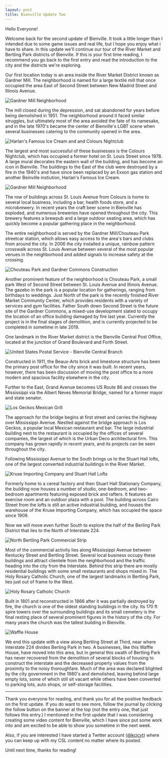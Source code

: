 ```yaml
---
layout: post
title: Bienville Update Two
---
```


Hello Everyone!

Welcome back for the second update of Bienville. It took a little longer than I intended due to some game issues and real life, but I hope you enjoy what i have to share. In this update we'll continue our tour of the River Market and Bertling Park districts of Bienville. If this is your first time reading, I recommend you go back to the first entry and read the introduction to the city and the districts we're exploring. 
<!-- more -->
Our first location today is an area inside the River Market District known as Gardner Mill. The neighborhood is named for a large textile mill that once occupied the area East of Second Street between New Madrid Street and Illinois Avenue.

![Gardner Mill Neighborhood](https://i.imgur.com/EWhr5OR.jpg "Gardner Mill Neighborhood")

The mill closed during the depression, and sat abandoned for years before being demolished in 1951. The neighborhood around it faced similar struggles, but ultimately most of the area avoided the fate of its namesake, and in the late 1970's became the center of Bienville's LGBT scene when several businesses catering to the community opened in the area. 

![Harlan's Famous Ice Cream and and Colours Nightclub](https://i.imgur.com/uuqyXyF.jpg "Harlan's Famous Ice Cream and and Colours Nightclub")

The largest and most successful of these businesses is the Colours Nightclub, which has occupied a former hotel on St. Louis Street since 1978. A large mural decorates the eastern wall of the building, and has become an icon in Bienville. The buildings to the East of the club were destroyed by a fire in the 1940's and have since been replaced by an Exxon gas station and another Beinville instiution, Harlan's Famous Ice Cream. 

![Gardner Mill Neighborhood](https://i.imgur.com/XjZCipj.jpg "Gardner Mill Neighborhood")

The row of buildings across St. Louis Avenue from Colours is home to several local business, including a bar, health foods store, and a microbrewery. In recent years the craft beer scene in Bienville has exploded, and numerous breweries have opened throughout the city. This brewery features a brewpub and a large outdoor seating area, which has quickly become a popular gathering place in the neighborhood. 

The entire neighborhood is served by the Gardner Mill/Chouteau Park streetcar station, which allows easy access to the area's bars and clubs from around the city. In 2006 the city installed a unique, rainbow pattern crosswalk across St. Louis Avenue between several of the most popular venues in the neighborhood and added signals to increase safety at the crossing.

![Chouteau Park and Gardner Commons Construction](https://i.imgur.com/X5JQ3as.jpg "Chouteau Park and Gardner Commons Construction")

Another prominent feature of the neighborhood is Chouteau Park, a small park West of Second Street between St. Louis Avenue and Illinois Avenue. The gazebo in the park is a popular location for gatherings, ranging from birthdays to weddings. Just North of the park is the recently finished River Market Community Center, which provides residents with a variety of services and gym facilities. Father South down Second Street is the future site of the Gardner Commons, a mixed-use development slated to occupy the location of an office building damaged by fire last year. Currently the project is in the final stages of demolition, and is currently projected to be completed in sometime in late 2019.

One landmark in the River Market district is the Bienville Central Post Office, located at the junction of Grand Boulevard and Forth Street.

![United States Postal Service - Bienville Central Branch](https://i.imgur.com/64FDn5G.jpg "United States Postal Service - Bienville Central Branch")

Constructed in 1911, the Beaux-Arts brick and limestone structure has been the primary post office for the city since it was built. In recent years, however, there has been discussion of moving the post office to a more modern and spacious facility elsewhere in the city.

Further to the East, Grand Avenue becomes US Route 86 and crosses the Mississippi via the Albert Neves Memorial Bridge, named for a former mayor and state senator. 

![Los Geckos Mexican Grill](https://i.imgur.com/kXXnPpE.jpg "Los Geckos Mexican Grill")

The approach for the bridge begins at first street and carries the highway over Mississippi Avenue. Nestled against the bridge approach is Los Geckos, a popular local Mexican restaurant and bar. The large industrial building next to the restaurant is occupied by the offices of several companies, the largest of which is the Urban Deco architectural firm. This company has grown rapidly in recent years, and its projects can be seen throughout the city.

Following Mississippi Avenue to the South brings us to the Stuart Hall lofts, one of the largest converted industrial buildings in the River Market.

![Kruse Importing Company and Stuart Hall Lofts](https://i.imgur.com/0P5ybFg.jpg "Kruse Importing Company and Stuart Hall Lofts")

Formerly home to a cereal factory and then Stuart Hall Stationary Company, the building now houses a number of studio, one-bedroom, and two-bedroom apartments featuring exposed brick and rafters. It features an exercise room and an outdoor plaza with a pool. The building across Cairo Street from the lofts is still an active industrial building, and houses the warehouse of the Kruse Importing Company, which has occupied the space since 1909.

Now we will move even further South to explore the half of the Berling Park District that lies to the North of Interstate 224.

![North Bertling Park Commercial Strip](https://i.imgur.com/XJE9NRp.jpg "North Bertling Park Commercial Strip")

Most of the commercial activity lies along Mississippi Avenue between Kentucky Street and Bertling Street. Several local business occupy these buildings and attract clientele from the neighborhood and the traffic heading into the city from the Interstate. Behind this strip there are mostly residential buildings with some small restaurants and shops mixed in. The Holy Rosary Catholic Church, one of the largest landmarks in Bertling Park, lies just out of frame to the West.

![Holy Rosary Catholic Church](https://i.imgur.com/io1McvZ.jpg "Holy Rosary Catholic Church")

Built in 1801 and reconstructed in 1866 after it was partially destroyed by fire, the church is one of the oldest standing buildings in the city. Its 170 ft spire towers over the surrounding buildings and its small cemetery is the final resting place of several prominent figures in the history of the city. For many years the church was the tallest building in Bienville.

![Waffle House](https://i.imgur.com/vFStjDl.jpg "Waffle House")

We end this update with a view along Bertling Street at Third, near where Interstate 224 divides Berting Park in two. A businesses, like this Waffle House, have moved into this area, but in general this swath of Bertling Park has never recovered from the demolition of several blocks of housing to construct the interstate and the decreased property values from the proximity to the noisy thoroughfare. Much of the area was declared blighted by the city government in the 1980's and demolished, leaving behind large empty lots, some of which still sit vacant while others have been converted to parking lots, auto shops, or self-storage facilities.

---

Thank you everyone for reading, and thank you for all the positive feedback on the first update. If you do want to see more, follow the journal by clicking the follow button on the banner at the top (not the entry one, that just follows this entry.) I mentioned in the first update that I was considering creating some video content for Bienville, which I have since put some work into and am excited to be able to show you sometime in the next week. 

Also, if you are interested I have started a Twitter account ([@kcjcyt](https://twitter.com/kcjcyt)) where you can keep up with my CSL content no matter where its posted. 

Until next time, thanks for reading!